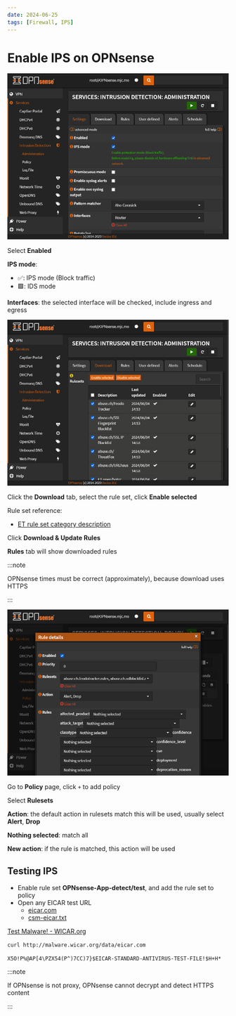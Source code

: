 ```yaml
---
date: 2024-06-25
tags: [Firewall, IPS]
---
```


# Enable IPS on OPNsense

![Enable IPS](./IPS-1.png)

<!--truncate-->

Select **Enabled**

**IPS mode**:

- ✅: IPS mode (Block traffic)
- 🟩: IDS mode

**Interfaces**: the selected interface will be checked, include ingress and egress

![Rule Set](./IPS-2.png)

Click the **Download** tab, select the rule set, click **Enable selected**

Rule set reference:

- [ET rule set category description](https://tools.emergingthreats.net/docs/ETPro%20Rule%20Categories.pdf)

Click **Download & Update Rules**

**Rules** tab will show downloaded rules

:::note

OPNsense times must be correct (approximately), because download uses HTTPS

:::

![Policy](./IPS-3.png)

Go to **Policy** page, click `+` to add policy

Select **Rulesets**

**Action**: the default action in rulesets match this will be used, usually select **Alert**, **Drop**

**Nothing selected**: match all

**New action**: if the rule is matched, this action will be used

## Testing IPS

- Enable rule set **OPNsense-App-detect/test**, and add the rule set to policy
- Open any EICAR test URL
  - [eicar.com](http://malware.wicar.org/data/eicar.com)
  - [csm-eicar.txt](http://www.csm-testcenter.org/csm-eicar.txt)
  
[Test Malware! - WICAR.org](https://www.wicar.org/test-malware.html)

```sh
curl http://malware.wicar.org/data/eicar.com
```

```text
X5O!P%@AP[4\PZX54(P^)7CC)7}$EICAR-STANDARD-ANTIVIRUS-TEST-FILE!$H+H*
```

:::note

If OPNsense is not proxy, OPNsense cannot decrypt and detect HTTPS content

:::
